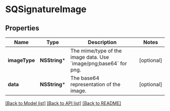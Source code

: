 # SQSignatureImage

## Properties
Name | Type | Description | Notes
------------ | ------------- | ------------- | -------------
**imageType** | **NSString*** | The mime/type of the image data. Use &#x60;image/png;base64&#x60; for png. | [optional] 
**data** | **NSString*** | The base64 representation of the image. | [optional] 

[[Back to Model list]](../README.md#documentation-for-models) [[Back to API list]](../README.md#documentation-for-api-endpoints) [[Back to README]](../README.md)


